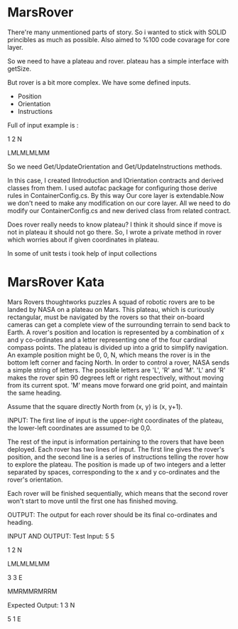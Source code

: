 # MarsRover
There're many unmentioned parts of story. So i wanted to stick with
SOLID princibles as much as possible. Also aimed to %100 code covarage for core layer. 

So we need to have a plateau and rover.
plateau has a simple interface with getSize.

But rover is a bit more complex. 
We have some defined inputs. 
- Position
- Orientation
- Instructions

Full of input example is : 

1 2 N

LMLMLMLMM

So we need Get/UpdateOrientation and Get/UpdateInstructions methods.

In this case,
I created IIntroduction and IOrientation contracts and derived classes from them.
I used autofac package for configuring those derive rules in ContainerConfig.cs.
By this way Our core layer is extendable.Now we don't need to make any modification 
on our core layer. All we need to do modify our ContainerConfig.cs and new derived 
class from related contract.

Does rover really needs to know plateau?
I think it should since if move is not in plateau it should not go there.
So,
I wrote a private method in rover which worries about if given coordinates in plateau.

In some of unit tests i took help of input collections

# MarsRover Kata
Mars Rovers thoughtworks puzzles
A squad of robotic rovers are to be landed by NASA on a plateau on Mars. This plateau, which is curiously rectangular, must be navigated by the rovers so that their on-board cameras can get a complete view of the surrounding terrain to send back to Earth. A rover's position and location is represented by a combination of x and y co-ordinates and a letter representing one of the four cardinal compass points. The plateau is divided up into a grid to simplify navigation. An example position might be 0, 0, N, which means the rover is in the bottom left corner and facing North. In order to control a rover, NASA sends a simple string of letters. The possible letters are 'L', 'R' and 'M'. 'L' and 'R' makes the rover spin 90 degrees left or right respectively, without moving from its current spot. 'M' means move forward one grid point, and maintain the same heading.

Assume that the square directly North from (x, y) is (x, y+1).

INPUT:
The first line of input is the upper-right coordinates of the plateau, the lower-left coordinates are assumed to be 0,0.

The rest of the input is information pertaining to the rovers that have been deployed. Each rover has two lines of input. The first line gives the rover's position, and the second line is a series of instructions telling the rover how to explore the plateau. The position is made up of two integers and a letter separated by spaces, corresponding to the x and y co-ordinates and the rover's orientation.

Each rover will be finished sequentially, which means that the second rover won't start to move until the first one has finished moving.

OUTPUT:
The output for each rover should be its final co-ordinates and heading.

INPUT AND OUTPUT:
Test Input:
5 5

1 2 N

LMLMLMLMM

3 3 E

MMRMMRMRRM

Expected Output:
1 3 N

5 1 E



